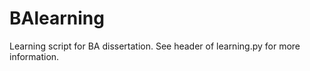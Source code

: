 BAlearning
==========

Learning script for BA dissertation.
See header of learning.py for more information.
